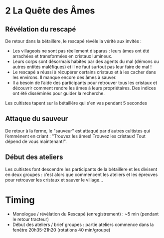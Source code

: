 # 2 La Quête des Âmes

## Révélation du rescapé

De retour dans la bétaillère, le rescapé révèle la vérité aux invités :

- Les villageois ne sont pas réellement disparus : leurs âmes ont été arrachées et transformées en cristaux lumineux.
- Leurs corps sont désormais habités par des agents du mal (démons ou autres entités maléfiques) et il ne faut surtout pas leur faire de mal !
- Le rescapé a réussi à récupérer certains cristaux et à les cacher dans les environs. Il manque encore des âmes à sauver.
- Il a besoin de l’aide des participants pour retrouver tous les cristaux et découvrir comment rendre les âmes à leurs propriétaires. Des indices ont été disséminés pour guider la recherche.

Les cultistes tapent sur la bétaillère qui s'en vas pendant 5 secondes

## Attaque du sauveur

De retour à la ferme, le "sauveur" est attaqué par d’autres cultistes qui l’emmènent en criant : "Trouvez les âmes! Trouvez les cristaux! Tout dépend de vous maintenant!".

## Début des ateliers

Les cultistes font descendre les participants de la bétaillère et les divisent en deux groupes : c’est alors que commencent les ateliers et les épreuves pour retrouver les cristaux et sauver le village…

# Timing

- Monologue / révélation du Rescapé (enregistrement) : ~5 min (pendant le retour tracteur)
- Début des ateliers / brief groupes : partie ateliers commence dans la fenêtre 20h35-21h20 (rotations 40 min/groupe)
